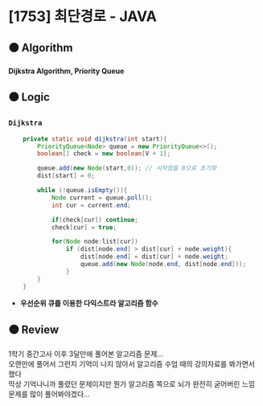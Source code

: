 # [1753] 최단경로 - JAVA

## :black_circle: Algorithm
**Dijkstra Algorithm, Priority Queue**

## :black_circle: Logic
### `Dijkstra`

```Java
    private static void dijkstra(int start){
        PriorityQueue<Node> queue = new PriorityQueue<>();
        boolean[] check = new boolean[V + 1];

        queue.add(new Node(start,0)); // 시작점을 0으로 초기화
        dist[start] = 0;

        while (!queue.isEmpty()){
            Node current = queue.poll();
            int cur = current.end;

            if(check[cur]) continue;
            check[cur] = true;

            for(Node node:list[cur])
                if (dist[node.end] > dist[cur] + node.weight){
                    dist[node.end] = dist[cur] + node.weight;
                    queue.add(new Node(node.end, dist[node.end]));
                }
        }
    }
```
- **우선순위 큐를 이용한 다익스트라 알고리즘 함수**

## :black_circle: Review
1학기 중간고사 이후 3달만에 풀어본 알고리즘 문제...  
오랜만에 풀어서 그런지 기억이 나지 않아서 알고리즘 수업 때의 강의자료를 봐가면서 했다  
막상 기억나니까 풀렸던 문제이지만 뭔가 알고리즘 쪽으로 뇌가 완전히 굳어버린 느낌  
문제를 많이 풀어봐야겠다...

